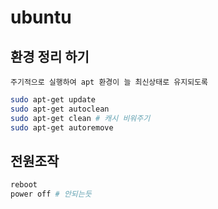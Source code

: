 # ubuntu

## 환경 정리 하기

    주기적으로 실행하여 apt 환경이 늘 최신상태로 유지되도록

```bash
sudo apt-get update
sudo apt-get autoclean
sudo apt-get clean # 캐시 비워주기
sudo apt-get autoremove
```

## 전원조작

```bash
reboot
power off # 안되는듯
```
